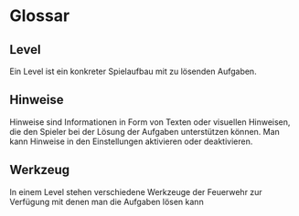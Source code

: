 # Glossar

## Level
Ein Level ist ein konkreter Spielaufbau mit zu lösenden Aufgaben. 

## Hinweise
Hinweise sind Informationen in Form von Texten oder visuellen Hinweisen, die den Spieler bei der Lösung der Aufgaben unterstützen können.
Man kann Hinweise in den Einstellungen aktivieren oder deaktivieren.

## Werkzeug
In einem Level stehen verschiedene Werkzeuge der Feuerwehr zur Verfügung mit denen man die Aufgaben lösen kann